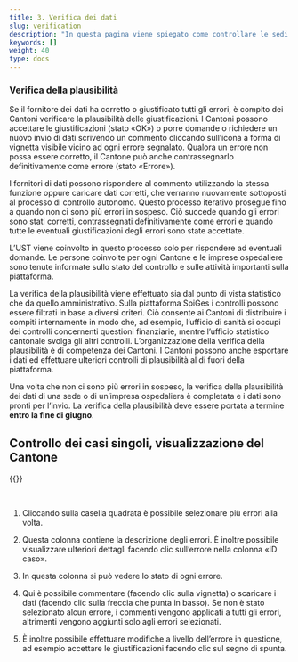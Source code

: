 ```yaml
---
title: 3. Verifica dei dati
slug: verification
description: "In questa pagina viene spiegato come controllare le sedi ospedaliere del proprio Cantone importate sulla piattaforma SpiGes."
keywords: []
weight: 40
type: docs
---
```


### Verifica della plausibilità

Se il fornitore dei dati ha corretto o giustificato tutti gli errori, è compito dei Cantoni verificare la plausibilità delle giustificazioni. I Cantoni possono accettare le giustificazioni (stato «OK») o porre domande o richiedere un nuovo invio di dati scrivendo un commento cliccando sull’icona a forma di vignetta visibile vicino ad ogni errore segnalato. Qualora un errore non possa essere corretto, il Cantone può anche contrassegnarlo definitivamente come errore (stato «Errore»).

I fornitori di dati possono rispondere al commento utilizzando la stessa funzione oppure caricare dati corretti, che verranno nuovamente sottoposti al processo di controllo autonomo. Questo processo iterativo prosegue fino a quando non ci sono più errori in sospeso. Ciò succede quando gli errori sono stati corretti, contrassegnati definitivamente come errori e quando tutte le eventuali giustificazioni degli errori sono state accettate.

L’UST viene coinvolto in questo processo solo per rispondere ad eventuali domande. Le persone coinvolte per ogni Cantone e le imprese ospedaliere sono tenute informate sullo stato del controllo e sulle attività importanti sulla piattaforma.

La verifica della plausibilità viene effettuato sia dal punto di vista statistico che da quello amministrativo. Sulla piattaforma SpiGes i controlli possono essere filtrati in base a diversi criteri. Ciò consente ai Cantoni di distribuire i compiti internamente in modo che, ad esempio, l’ufficio di sanità si occupi dei controlli concernenti questioni finanziarie, mentre l’ufficio statistico cantonale svolga gli altri controlli. L’organizzazione della verifica della plausibilità è di competenza dei Cantoni. I Cantoni possono anche esportare i dati ed effettuare ulteriori controlli di plausibilità al di fuori della piattaforma.

Una volta che non ci sono più errori in sospeso, la verifica della plausibilità dei dati di una sede o di un’impresa ospedaliera è completata e i dati sono pronti per l’invio. La verifica della plausibilità deve essere portata a termine **entro la fine di giugno**.

## Controllo dei casi singoli, visualizzazione del Cantone

{{<insertImage image="controle_detail_canton.png" class="edge max-w-90">}}

&nbsp;

1. Cliccando sulla casella quadrata è possibile selezionare più errori alla volta.

2. Questa colonna contiene la descrizione degli errori. È inoltre possibile visualizzare ulteriori dettagli facendo clic sull’errore nella colonna «ID caso».

3. In questa colonna si può vedere lo stato di ogni errore.

4. Qui è possibile commentare (facendo clic sulla vignetta) o scaricare i dati (facendo clic sulla freccia che punta in basso). Se non è stato selezionato alcun errore, i commenti vengono applicati a tutti gli errori, altrimenti vengono aggiunti solo agli errori selezionati.

5. È inoltre possibile effettuare modifiche a livello dell’errore in questione, ad esempio accettare le giustificazioni facendo clic sul segno di spunta.
